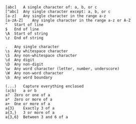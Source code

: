     [abc]   A single character of: a, b, or c
    [^abc]  Any single character except: a, b, or c
    [a-z]   Any single character in the range a-z
    [a-zA-Z]    Any single character in the range a-z or A-Z
    ^   Start of line
    $   End of line
    \A  Start of string
    \z  End of string

    .   Any single character
    \s  Any whitespace character
    \S  Any non-whitespace character
    \d  Any digit
    \D  Any non-digit
    \w  Any word character (letter, number, underscore)
    \W  Any non-word character
    \b  Any word boundary

    (...)   Capture everything enclosed
    (a|b)   a or b
    a?  Zero or one of a
    a*  Zero or more of a
    a+  One or more of a
    a{3}    Exactly 3 of a
    a{3,}   3 or more of a
    a{3,6}  Between 3 and 6 of a